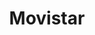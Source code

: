 ---
title: "Movistar"
url: /ciudad-autonoma-de-buenos-aires/movistar-jorge-luis-borges/
shop: Handy
---